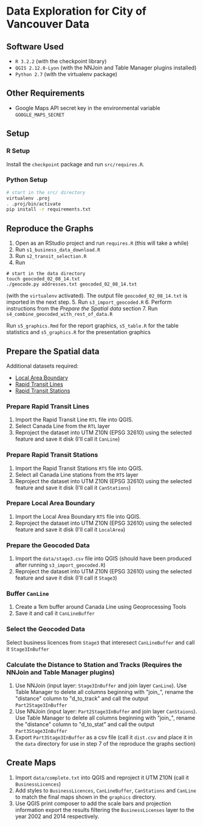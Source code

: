 # Data Exploration for City of Vancouver Data

## Software Used

- `R 3.2.2` (with the checkpoint library)
- `QGIS 2.12.0-Lyon` (with the NNJoin and Table Manager plugins installed)
- `Python 2.7` (with the virtualenv package)

## Other Requirements

- Google Maps API secret key in the environmental variable `GOOGLE_MAPS_SECRET`

## Setup

### R Setup

Install the `checkpoint` package and run `src/requires.R`.

### Python Setup

```bash
# start in the src/ directory
virtualenv .proj
. .proj/bin/activate
pip install -r requirements.txt
```

## Reproduce the Graphs

1. Open as an RStudio project and run `requires.R`
  (this will take a while)
2. Run `s1_business_data_download.R`
3. Run `s2_transit_selection.R`
4. Run

  ```
  # start in the data directory
  touch geocoded_02_08_14.txt
  ./geocode.py addresses.txt geocoded_02_08_14.txt
  ```

  (with the `virtualenv` activated). The output file `geocoded_02_08_14.txt` is imported in the next step.
5. Run `s3_import_geocoded.R`
6. Perform instructions from the *Prepare the Spatial data* section
7. Run `s4_combine_geocoded_with_rest_of_data.R`

Run `s5_graphics.Rmd` for the report graphics, `s5_table.R` for the table
statistics and `s5_graphics.R` for the presentation graphics

## Prepare the Spatial data

Additional datasets required:

- [Local Area Boundary](http://data.vancouver.ca/download/kml/cov_localareas.kml)
- [Rapid Transit Lines](http://data.vancouver.ca/download/kml/shape_rapid_transit.zip)
- [Rapid Transit Stations](ftp://webftp.vancouver.ca/OpenData/shape/shape_rapid_transit.zip)

### Prepare Rapid Transit Lines

1. Import the Rapid Transit Line `RTL` file into QGIS.
2. Select Canada Line from the `RTL` layer
3. Reproject the dataset into UTM Z10N (EPSG 32610) using the selected feature and save it disk (I'll call it `CanLine`)

### Prepare Rapid Transit Stations

1. Import the Rapid Transit Stations `RTS` file into QGIS.
2. Select all Canada Line stations from the `RTS` layer
3. Reproject the dataset into UTM Z10N (EPSG 32610) using the selected feature and save it disk (I'll call it `CanStations`)

### Prepare Local Area Boundary

1. Import the Local Area Boundary `RTS` file into QGIS.
2. Reproject the dataset into UTM Z10N (EPSG 32610) using the selected feature and save it disk (I'll call it `LocalArea`)

### Prepare the Geocoded Data

1. Import the `data/stage3.csv` file into QGIS (should have been produced after running `s3_import_geocoded.R`)
2. Reproject the dataset into UTM Z10N (EPSG 32610) using the selected feature and save it disk (I'll call it `Stage3`)

### Buffer `CanLine`

1. Create a 1km buffer around Canada Line using Geoprocessing Tools
2. Save it and call it `CanLineBuffer`

### Select the Geocoded Data

Select business licences from `Stage3` that interesect `CanLineBuffer` and call it `Stage3InBuffer`

### Calculate the Distance to Station and Tracks (Requires the NNJoin and Table Manager plugins)

1. Use NNJoin (input layer: `Stage3InBuffer` and join layer `CanLine`). Use Table Manager to delete all columns beginning with "join_", rename the "distance" column to "d_to_track" and call the output `Part2Stage3InBuffer`
2. Use NNJoin (input layer: `Part2Stage3InBuffer` and join layer `CanStaions`). Use Table Manager to delete all columns beginning with "join_", rename the "distance" column to "d_to_stat" and call the output `Part3Stage3InBuffer`
3. Export `Part3Stage3InBuffer` as a csv file (call it `dist.csv` and place it in the `data` directory for use in step 7 of the reproduce the graphs section)

## Create Maps

1. Import `data/complete.txt` into QGIS and reproject it UTM Z10N (call it `BusinessLicences`)
2. Add styles to `BusinessLicences`, `CanLineBuffer`, `CanStations` and `CanLine` to match the
  final maps shown in the `graphics` directory.
3. Use QGIS print composer to add the scale bars and projection information export the results
  filtering the `BusinessLicenses` layer to the year 2002 and 2014 respectively.
